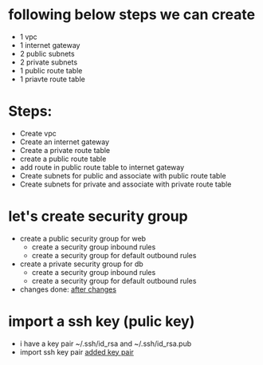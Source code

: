 # following below steps we can create
   * 1 vpc
   * 1 internet gateway
   * 2 public subnets 
   * 2 private subnets
   * 1 public route table
   * 1 priavte route table

# Steps:
   * Create vpc
   * Create an internet gateway
   * Create a private route table
   * create a public route table
   * add route in public route table to internet gateway
   * Create subnets for public and associate with public route table
   * Create subnets for private and associate with private route table

# let's create security group
   * create a public security group for web
      * create a security group inbound rules
      * create a security group for default outbound rules
   * create a private security group for db
      * create a security group inbound rules
      * create a security group for default outbound rules
   * changes done: [after changes](https://github.com/VenkeyBoda/Terraform_Practice/commit/36e7de1eb366413d84fffbe0abd76caa18c657ff)

# import a ssh key (pulic key)
   * i have a key pair ~/.ssh/id_rsa and ~/.ssh/id_rsa.pub
   * import ssh key pair [added key pair](https://github.com/VenkeyBoda/Terraform_Practice/commit/675c655753b437ac8a7ba82079ee79f26fa648c4)   